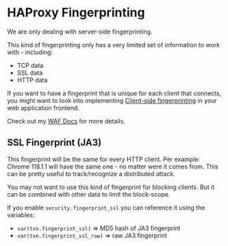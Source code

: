 # HAProxy Fingerprinting

We are only dealing with server-side fingerprinting.

This kind of fingerprinting only has a very limited set of information to work with - including:

* TCP data
* SSL data
* HTTP data

If you want to have a fingerprint that is unique for each client that connects, you might want to look into implementing [Client-side fingerprinting](https://wiki.superstes.eu/en/latest/1/infra/waf.html#client-side-fingerprint) in your web application frontend.

Check out my [WAF Docs](https://wiki.superstes.eu/en/latest/1/infra/waf.html) for more details.

## SSL Fingerprint (JA3)

This fingerprint will be the same for every HTTP client. Per example: Chrome 118.1.1 will have the same one - no matter were it comes from. This can be pretty useful to track/recognize a distributed attack.

You may not want to use this kind of fingerprint for blocking clients. But it can be combined with other data to limit the block-scope.

If you enable `security.fingerprint_ssl` you can reference it using the variables:

* `var(txn.fingerprint_ssl)` => MD5 hash of JA3 fingerprint
* `var(txn.fingerprint_ssl_raw)` => raw JA3 fingerprint
